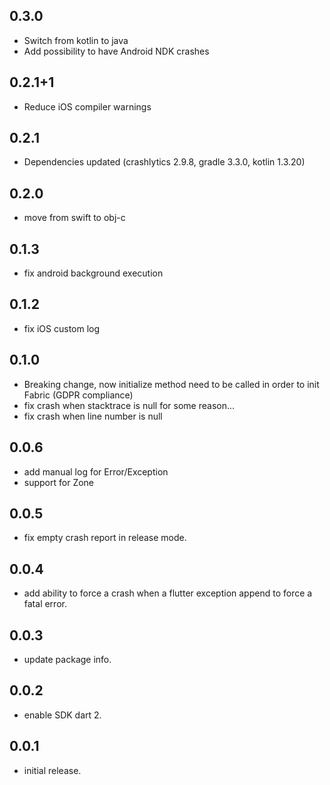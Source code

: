 ## 0.3.0

* Switch from kotlin to java
* Add possibility to have Android NDK crashes

## 0.2.1+1

* Reduce iOS compiler warnings

## 0.2.1

* Dependencies updated (crashlytics 2.9.8, gradle 3.3.0, kotlin 1.3.20)

## 0.2.0
* move from swift to obj-c

## 0.1.3
* fix android background execution

## 0.1.2
* fix iOS custom log

## 0.1.0
* Breaking change, now initialize method need to be called in order to init Fabric (GDPR compliance)
* fix crash when stacktrace is null for some reason...
* fix crash when line number is null

## 0.0.6

* add manual log for Error/Exception
* support for Zone 

## 0.0.5

* fix empty crash report in release mode.

## 0.0.4

* add ability to force a crash when a flutter exception append to force a fatal error.

## 0.0.3

* update package info.

## 0.0.2

* enable SDK dart 2.

## 0.0.1

* initial release.
